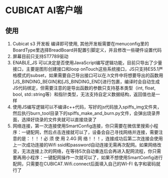 # CUBICAT AI客户端

## 使用

1. Cubicat s3 开发板 编译即可使用, 其他开发板需要在menuconfig里的BoardType里选择BreadBoard并配置引脚定义，并且修改一些硬件设置代码
2. 屏幕目前只支持ST7789驱动
3. ENABLE_JS 可以决定是否使用JavaScript编写逻辑功能，目前只导出了少量接口，主要是图形创建接口和loop onTouch这些系统接口，JS只支持ES5.1严格模式的subset，如果需要自己导出接口可以在.h文件中将想要导出的函数用[JS_BINDING_BEGIN]和[JS_BINDING_END]进行包裹，编译时会自动生成JS代码绑定，但需要注意的是导出函数的参数只支持基本类型（int, float, bool, std::string等）和指针类型，无法支持自定义数据结构，返回值也是一样
4. 使用JS编写逻辑可以不编译c++代码，写好的js代码放入spiffs_img文件夹，然后执行burn_tool目录下的spiffs_make_and_burn.py文件，会弹出烧录界面，选择好烧录的文件夹就可以直接烧录了
5. 网络连接，第一次连接使用SmartConfig连接，你只需要在微信里搜索小程序：一键配网，然后点击连接就可以了，设备会自己寻找网络并连接，需要注意的是：！！！必 须 使 用 2.4G 网 络！！！，连接成功后第二次连接会使用上一次成功连接的Wifi ssid和password自动连接无需再次配网。如果网络改变，无法连接上次的网络，在等待5次自动重连后会再进入配网流程，你只需要再用小程序：一键配网操作一次就可以了，如果不想使用SmartConfig进行配网，只需要在CUBICAT.Wifi.connect后面填入自己的WI-FI 名字和密码就行了
